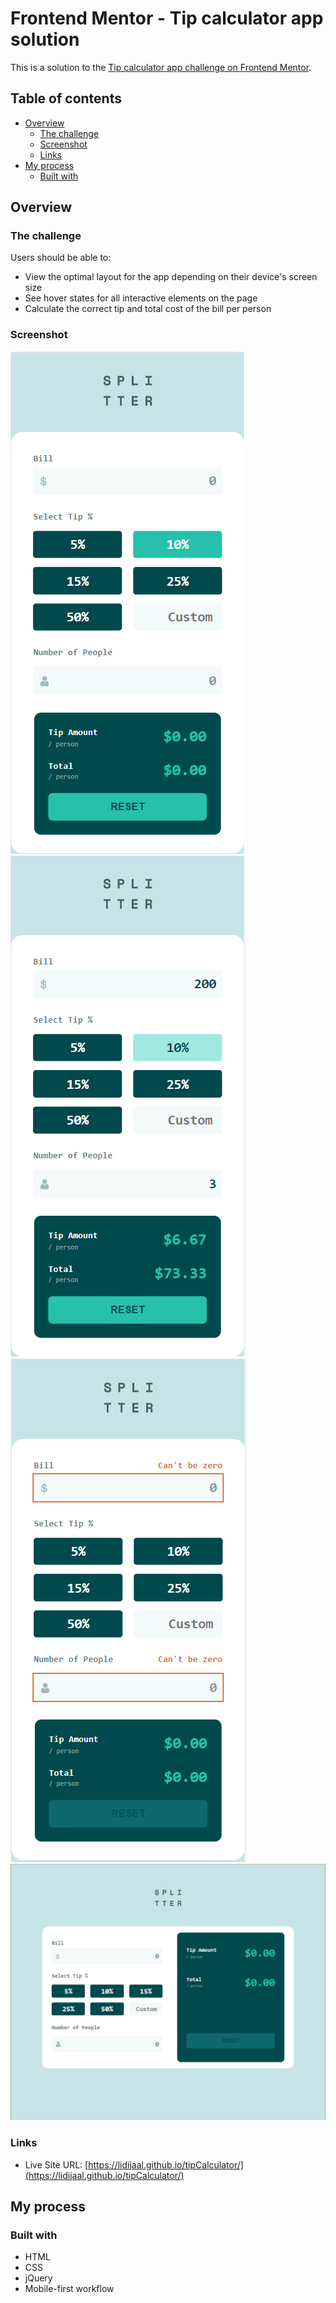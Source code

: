 # Frontend Mentor - Tip calculator app solution

This is a solution to the [Tip calculator app challenge on Frontend Mentor](https://www.frontendmentor.io/challenges/tip-calculator-app-ugJNGbJUX).

## Table of contents

- [Overview](#overview)
  - [The challenge](#the-challenge)
  - [Screenshot](#screenshot)
  - [Links](#links)
- [My process](#my-process)
  - [Built with](#built-with)
  

## Overview

### The challenge

Users should be able to:

- View the optimal layout for the app depending on their device's screen size
- See hover states for all interactive elements on the page
- Calculate the correct tip and total cost of the bill per person

### Screenshot

![](images/Screenshot_1.png)
![](images/Screenshot_2.png)
![](images/Screenshot_3.png)
![](images/Screenshot_4.png)

### Links

- Live Site URL: [https://lidijaal.github.io/tipCalculator/](https://lidijaal.github.io/tipCalculator/)


## My process

### Built with

- HTML
- CSS
- jQuery
- Mobile-first workflow


